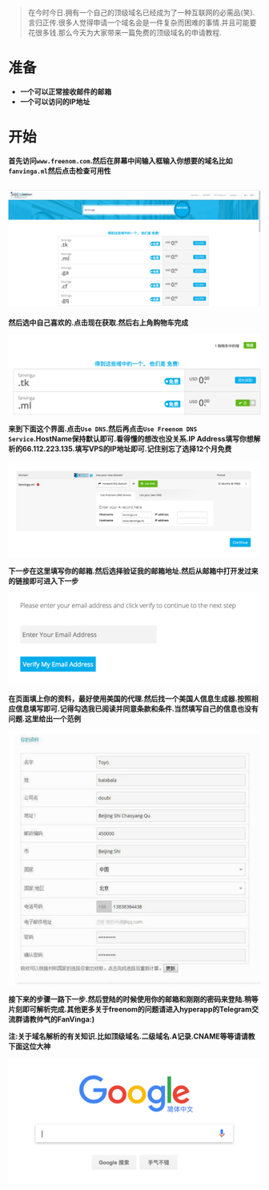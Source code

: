 > 在今时今日.拥有一个自己的顶级域名已经成为了一种互联网的必需品(笑).言归正传.很多人觉得申请一个域名会是一件复杂而困难的事情.并且可能要花很多钱.那么今天为大家带来一篇免费的顶级域名的申请教程.



# 准备



* **一个可以正常接收邮件的邮箱**
* **一个可以访问的IP地址**



# 开始



**首先访问`www.freenom.com`.然后在屏幕中间输入框输入你想要的域名比如`fanvinga.ml`然后点击检查可用性**

## ![](./images/Domain-1.jpg)



**然后选中自己喜欢的.点击现在获取.然后右上角购物车完成**

![](./images/Domain-2.jpg)





**来到下面这个界面.点击`Use DNS`.然后再点击`Use Freenom DNS Service`.HostName保持默认即可.看得懂的想改也没关系.IP Address填写你想解析的66.112.223.135.填写VPS的IP地址即可.记住别忘了选择12个月免费**



![](./images/Domain-3.jpg)

**下一步在这里填写你的邮箱.然后选择验证我的邮箱地址.然后从邮箱中打开发过来的链接即可进入下一步**

![](./images/Domain-4.jpg)

**在页面填上你的资料，最好使用美国的代理.然后找一个美国人信息生成器.按照相应信息填写即可.记得勾选我已阅读并同意条款和条件.当然填写自己的信息也没有问题.这里给出一个范例**

![](./images/Domain-5.jpg)

**接下来的步骤一路下一步.然后登陆的时候使用你的邮箱和刚刚的密码来登陆.稍等片刻即可解析完成.其他更多关于freenom的问题请进入hyperapp的Telegram交流群请教帅气的FanVinga:)**

**注:关于域名解析的有关知识.比如顶级域名.二级域名.A记录.CNAME等等请请教下面这位大神**

![](./images/Domain-6.jpg)

